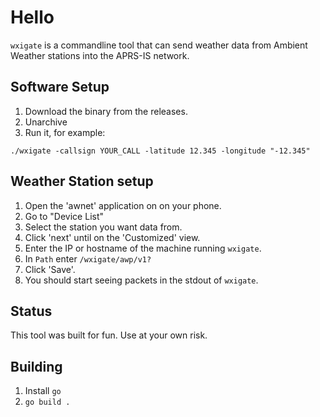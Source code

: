 # Hello

`wxigate` is a commandline tool that can send weather data from Ambient Weather stations into the APRS-IS network.

## Software Setup

1. Download the binary from the releases.
1. Unarchive
1. Run it, for example:
```
./wxigate -callsign YOUR_CALL -latitude 12.345 -longitude "-12.345"
```

## Weather Station setup

1. Open the 'awnet' application on on your phone.
1. Go to "Device List"
1. Select the station you want data from.
1. Click 'next' until on the 'Customized' view.
1. Enter the IP or hostname of the machine running `wxigate`.
1. In `Path` enter `/wxigate/awp/v1?`
1. Click 'Save'.
1. You should start seeing packets in the stdout of `wxigate`.

## Status

This tool was built for fun. Use at your own risk.

## Building

1. Install `go`
1. `go build .`